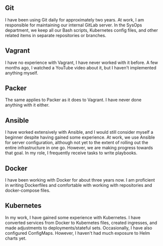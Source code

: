 ## Git
I have been using Git daily for approximately two years. At work, I am responsible for maintaining our internal GitLab server. In the SysOps department, we keep all our Bash scripts, Kubernetes config files, and other related items in separate repositories or branches.

## Vagrant
I have no experience with Vagrant, I have never worked with it before. A few months ago, I watched a YouTube video about it, but I haven't implemented anything myself.

## Packer
The same applies to Packer as it does to Vagrant. I have never done anything with it either.

## Ansible
I have worked extensively with Ansible, and I would still consider myself a beginner despite having gained some experience. At work, we use Ansible for server configuration, although not yet to the extent of rolling out the entire infrastructure in one go. However, we are making progress towards that goal. In my role, I frequently receive tasks to write playbooks.

## Docker
I have been working with Docker for about three years now. I am proficient in writing Dockerfiles and comfortable with working with repositories and docker-compose files.

## Kubernetes
In my work, I have gained some experience with Kubernetes. I have converted services from Docker to Kubernetes files, created ingresses, and made adjustments to deployments/stateful sets. Occasionally, I have also configured ConfigMaps. However, I haven't had much exposure to Helm charts yet.


